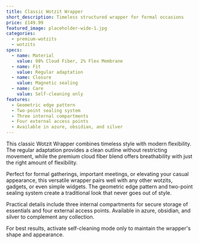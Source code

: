 ```yaml
---
title: Classic Wotzit Wrapper
short_description: Timeless structured wrapper for formal occasions
price: £149.99
featured_image: placeholder-wide-1.jpg
categories:
  - premium-wotzits
  - wotzits
specs:
  - name: Material
    value: 98% Cloud Fiber, 2% Flex Membrane
  - name: Fit
    value: Regular adaptation
  - name: Closure
    value: Magnetic sealing
  - name: Care
    value: Self-cleaning only
features:
  - Geometric edge pattern
  - Two-point sealing system
  - Three internal compartments
  - Four external access points
  - Available in azure, obsidian, and silver
---
```


This classic Wotzit Wrapper combines timeless style with modern flexibility. The regular adaptation provides a clean outline without restricting movement, while the premium cloud fiber blend offers breathability with just the right amount of flexibility.

Perfect for formal gatherings, important meetings, or elevating your casual appearance, this versatile wrapper pairs well with any other wotzits, gadgets, or even simple widgets. The geometric edge pattern and two-point sealing system create a traditional look that never goes out of style.

Practical details include three internal compartments for secure storage of essentials and four external access points. Available in azure, obsidian, and silver to complement any collection.

For best results, activate self-cleaning mode only to maintain the wrapper's shape and appearance.
